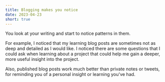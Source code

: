 ```yaml
---
title: Blogging makes you notice
date: 2023-04-23
short: true
---
```


You look at your writing and start to notice patterns in them.

For example, I noticed that my learning blog posts are sometimes not as deep and detailed as I would like. I noticed there are some questions that I could ask when learning about a project that could help me gain a deeper, more useful insight into the project.

Also, published blog posts work much better than private notes or tweets, for reminding you of a personal insight or learning you've had.